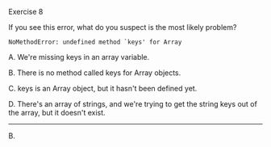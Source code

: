 Exercise 8

If you see this error, what do you suspect is the most likely problem?
```
NoMethodError: undefined method `keys' for Array
```

A. We're missing keys in an array variable.

B. There is no method called keys for Array objects.

C. keys is an Array object, but it hasn't been defined yet.

D. There's an array of strings, and we're trying to get the string keys out of the array, but it doesn't exist.

___

B.
